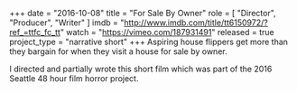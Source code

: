 +++
date = "2016-10-08"
title = "For Sale By Owner"
role = [ "Director", "Producer", "Writer" ]
imdb = "http://www.imdb.com/title/tt6150972/?ref_=ttfc_fc_tt"
watch = "https://vimeo.com/187931491"
released = true
project_type = "narrative short"
+++
Aspiring house flippers get more than they bargain for when they visit a house
for sale by owner.

I directed and partially wrote this short film which was part of the 2016 Seattle
48 hour film horror project.
